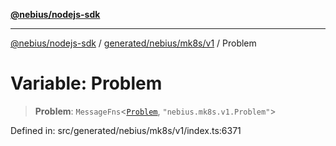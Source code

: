 [**@nebius/nodejs-sdk**](../../../../../README.md)

***

[@nebius/nodejs-sdk](../../../../../README.md) / [generated/nebius/mk8s/v1](../README.md) / Problem

# Variable: Problem

> **Problem**: `MessageFns`\<[`Problem`](../interfaces/Problem.md), `"nebius.mk8s.v1.Problem"`\>

Defined in: src/generated/nebius/mk8s/v1/index.ts:6371
